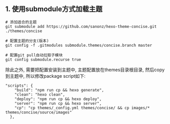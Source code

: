 ## 1. 使用submodule方式加载主题

```
# 添加适合的主题
git submodule add https://github.com/sanonz/hexo-theme-concise.git ./themes/concise

# 配置主题的分支(版本)
git config -f .gitmodules submodule.themes/concise.branch master

# 配置git pull自动拉取子模块
git config submodule.recurse true
```

除此之外, 需要把配置安装到主题中, 主题配置放在themes目录根目录, 然后copy到主题中, 所以修改package script如下:
```
"scripts": {
    "build": "npm run cp && hexo generate",
    "clean": "hexo clean",
    "deploy": "npm run cp && hexo deploy",
    "server": "npm run cp && hexo server",
    "cp": "cp themes/_config.yml themes/concise/ && cp images/* themes/concise/source/images"
  },
```
